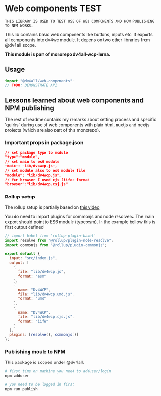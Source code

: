 # Web components TEST

`THIS LIBRARY IS USED TO TEST USE OF WEB COMPONENTS AND HOW PUBLISHING TO NPM WORKS.`

This lib contains basic web components like buttons, inputs etc. It exports all components into dv4wc module. It depens on two other libraries from @dv4all scope.

**This module is part of monorepo dv4all-wcp-lerna.**

## Usage

```javascript
import "@dv4all/web-components";
// TODO: DEMONSTRATE API
```

## Lessons learned about web components and NPM publishing

The rest of readme contains my remarks about setting process and specific 'quirks' during use of web components with plain html, nuxtjs and nextjs projects (which are also part of this monorepo).

### Important props in package.json

```json
// set package type to module
"type":"module",
// set main to es6 module
"main": "lib/dv4wcp.js",
// set module also to es6 module file
"module": "lib/dv4wcp.js",
// for browser I used cjs (iife) format
"browser":"lib/dv4wcp.csj.js"
```

### Rollup setup

The rollup setup is partially based on [this video](https://www.youtube.com/watch?v=K1RE9FspKxw)

You do need to import plugins for commonjs and node resolvers. The main export should point to ES6 module (type:esm). In the example bellow this is first output defined.

```javascript
// import babel from 'rollup-plugin-babel'
import resolve from "@rollup/plugin-node-resolve";
import commonjs from "@rollup/plugin-commonjs";

export default {
  input: "src/index.js",
  output: [
    {
      file: "lib/dv4wcp.js",
      format: "esm"
    },
    {
      name: "Dv4WCP",
      file: "lib/dv4wcp.umd.js",
      format: "umd"
    },
    {
      name: "Dv4WCP",
      file: "lib/dv4wcp.cjs.js",
      format: "iife"
    }
  ],
  plugins: [resolve(), commonjs()]
};
```

### Publishing moule to NPM

This package is scoped under @dv4all.

```bash
# first time on machine you need to adduser/login
npm adduser

# you need to be logged in first
npm run publish
```
